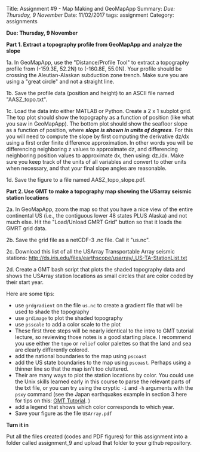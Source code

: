 Title: Assignment #9 -  Map Making and GeoMapApp
Summary: *Due: Thursday, 9 November*
Date: 11/02/2017
tags: assignment
Category: assignments

**Due: Thursday, 9 November**


**Part 1. Extract a topography profile from GeoMapApp and analyze the slope**

1a. In GeoMapApp, use the "Distance/Profile Tool" to extract a topography profile from (-159.3E, 52.2N) to (-160.8E, 55.0N). Your profile should be crossing the Aleutian-Alaskan subduction zone trench.  Make sure you are using a "great circle" and not a straight line.

1b. Save the profile data (position and height) to an ASCII file named "AASZ_topo.txt".  

1c. Load the data into either MATLAB or Python. Create a 2 x 1 subplot grid.  The top plot should show the topography as a function of position (like what you saw in GeoMapApp). The bottom plot should show the seafloor slope as a function of position, where ***slope is shown in units of degrees***. For this you will need to compute the slope by first computing the derivative dz/dx using a first order finite difference approximation. In other words you will be differencing neighboring z values to approximate dz, and differencing neighboring position values to approximate dx, then  using: dz./dx. Make sure you keep track of the units of all variables and convert to other units when necessary, and that your final slope angles are reasonable.

1d. Save the figure to a file named AASZ_topo_slope.pdf.


**Part 2. Use GMT to make a topography map showing the USarray seismic station locations**

2a. In GeoMapApp, zoom the map so that you have a nice view of the entire continental US (i.e., the contiguous lower 48 states PLUS Alaska) and not much else. Hit the "Load/Unload GMRT Grid" button so that it loads the GMRT grid data.

2b. Save the grid file as a netCDF-3 .nc file. Call it "us.nc".

2c.  Download this list of all the USArray Transportable Array seismic stations: http://ds.iris.edu/files/earthscope/usarray/_US-TA-StationList.txt

2d. Create a GMT bash script that plots the shaded topography data and  shows the USArray station locations as small circles that are color coded by their start year.

Here are some tips:

  - use `grdgradient` on the file `us.nc` to create a gradient file that will be used to shade the topography
  - use `grdimage` to plot the shaded topography
  - use `psscale` to add a color scale to the plot
  - These first three steps will be nearly identical to the intro to GMT tutorial lecture, so reviewing those notes is a good starting place. I recommend you use either the `topo` or `relief` color palettes so that the  land and sea are clearly differently colored.
  - add the national boundaries to the map using `pscoast`
  - add the US state boundaries to the map using `pscoast`. Perhaps using a thinner line so that the map isn't too cluttered.
  - Their are many ways to plot the station locations by color. You could use the Unix skills  learned early in this course to parse the relevant parts of the txt file, or you can try using the cryptic `-i` and `-h` arguments with the `psxy` command (see the Japan earthquakes example in section 3 here for tips on this:  [GMT Tutorial](http://gmt.soest.hawaii.edu/doc/5.4.2/GMT_Tutorial.html). )
  - add a legend that shows which color corresponds to which year.
  - Save your figure as the file `USArray.pdf`




**Turn it in**

Put all the files created (codes and PDF figures) for this assignment into a folder called assignment_9 and upload that folder to your github repository.  
